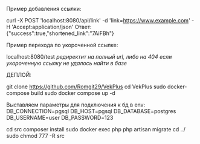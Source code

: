 Пример добавления ссылки:

curl -X POST 'localhost:8080/api/link' -d 'link=https://www.example.com' -H 'Accept:application/json'
Ответ: {"success":true,"shortened_link":"7AiFBh"}

Пример перехода по укороченной ссылке:

localhost:8080/test
*редиректит на полный url, либо на 404 если укороченную ссылку не удалось найти в базе*

ДЕПЛОЙ:

git clone https://github.com/Romgit29/VekPlus
cd VekPlus
sudo docker-compose build
sudo docker compose up -d

Выставляем параметры для подключения к бд в env:
DB_CONNECTION=pgsql
DB_HOST=pgsql
DB_DATABASE=postgres
DB_USERNAME=user
DB_PASSWORD=123

cd src
composer install
sudo docker exec php php artisan migrate
cd ../
sudo chmod 777 -R src
